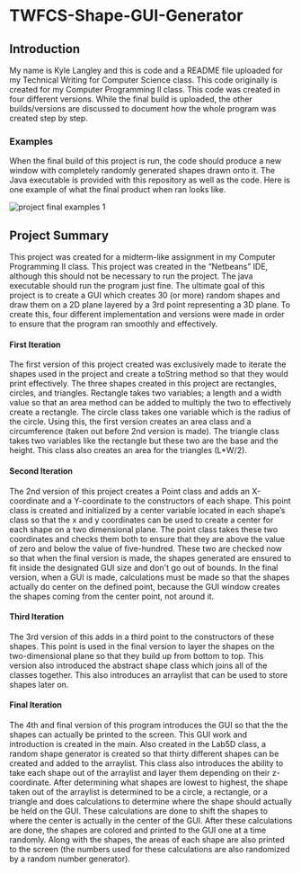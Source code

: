 # TWFCS-Shape-GUI-Generator
## Introduction ##
  My name is Kyle Langley and this is code and a README file uploaded for my Technical Writing for Computer Science class. This code originally is created for my Computer Programming II class. This code was created in four different versions. While the final build is uploaded, the other builds/versions are discussed to document how the whole program was created step by step.

### Examples ###
When the final build of this project is run, the code should produce a new window with completely randomly generated shapes drawn onto it. The Java executable is provided with this repository as well as the code. Here is one example of what the final product when ran looks like.

![project final examples 1](https://user-images.githubusercontent.com/44346659/47449427-35076000-d788-11e8-8b49-f068403d06a8.PNG)


## Project Summary ##
This project was created for a midterm-like assignment in my Computer Programming II class. This project was created in the “Netbeans” IDE, although this should not be necessary to run the project. The java executable should run the program just fine. The ultimate goal of this project is to create a GUI which creates 30 (or more) random shapes and draw them on a 2D plane layered by a 3rd point representing a 3D plane. To create this, four different implementation and versions were made in order to ensure that the program ran smoothly and effectively.

#### First Iteration ####
  The first version of this project created was exclusively made to iterate the shapes used in the project and create a toString method so that they would print effectively. The three shapes created in this project are rectangles, circles, and triangles. Rectangle takes two variables; a length and a width value so that an area method can be added to multiply the two to effectively create a rectangle. The circle class takes one variable which is the radius of the circle. Using this, the first version creates an area class and a circumference (taken out before 2nd version is made). The triangle class takes two variables like the rectangle but these two are the base and the height. This class also creates an area for the triangles (L*W/2).
  
#### Second Iteration ####
  The 2nd version of this project creates a Point class and adds an X-coordinate and a Y-coordinate to the constructors of each shape. This point class is created and initialized by a center variable located in each shape’s class so that the x and y coordinates can be used to create a center for each shape on a two dimensional plane. The point class takes these two coordinates and checks them both to ensure that they are above the value of zero and below the value of five-hundred. These two are checked now so that when the final version is made, the shapes generated are ensured to fit inside the designated GUI size and don't go out of bounds. In the final version, when a GUI is made, calculations must be made so that the shapes actually do center on the defined point, because the GUI window creates the shapes coming from the center point, not around it.
  
#### Third Iteration ####
  The 3rd version of this adds in a third point to the constructors of these shapes. This point is used in the final version to layer the shapes on the two-dimensional plane so that they build up from bottom to top. This version also introduced the abstract shape class which joins all of the classes together. This also introduces an arraylist that can be used to store shapes later on.
  
#### Final Iteration ####
  The 4th and final version of this program introduces the GUI so that the the shapes can actually be printed to the screen. This GUI work and introduction is created in the main. Also created in the Lab5D class, a random shape generator is created so that thirty different shapes can be created and added to the arraylist. This class also introduces the ability to take each shape out of the arraylist and layer them depending on their z-coordinate. After determining what shapes are lowest to highest, the shape taken out of the arraylist is determined to be a circle, a rectangle, or a triangle and does calculations to determine where the shape should actually be held on the GUI. These calculations are done to shift the shapes to where the center is actually in the center of the GUI. After these calculations are done, the shapes are colored and printed to the GUI one at a time randomly. Along with the shapes, the areas of each shape are also printed to the screen (the numbers used for these calculations are also randomized by a random number generator).
